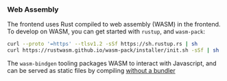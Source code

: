 ### Web Assembly

The frontend uses Rust compiled to web assembly (WASM) in the frontend. To develop on WASM, you can get started with `rustup`, and `wasm-pack`:

```bash
curl --proto '=https' --tlsv1.2 -sSf https://sh.rustup.rs | sh
curl https://rustwasm.github.io/wasm-pack/installer/init.sh -sSf | sh
```

The `wasm-bindgen` tooling packages WASM to interact with Javascript, and can be served as static files by compiling [without a bundler](https://github.com/rustwasm/wasm-bindgen/tree/master/examples/without-a-bundler)

